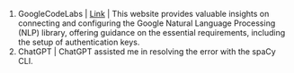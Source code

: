 1. GoogleCodeLabs | [Link](https://codelabs.developers.google.com/codelabs/cloud-natural-language-python3#8) | This website provides valuable insights on connecting and configuring the Google Natural Language Processing (NLP) library, offering guidance on the essential requirements, including the setup of authentication keys.
2. ChatGPT | ChatGPT assisted me in resolving the error with the spaCy CLI.